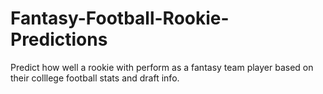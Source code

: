 # Fantasy-Football-Rookie-Predictions
Predict how well a rookie with perform as a fantasy team player based on their colllege football stats and draft info. 
